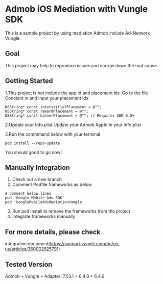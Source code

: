
# Admob iOS Mediation with Vungle SDK
This is a sample project by using mediation Admob include Ad-Network Vungle.

## Goal
This project may help to reproduce issues and narrow down the root cause.

## Getting Started
1.This project is not include the app id and placement ids.
Go to the file Constant.m and input your placement ids:
```
NSString* const interstitialPlacement = @"";
NSString* const rewardPlacement = @"";
NSString* const bannerPlacement = @""; // Requires SDK 6.5+
```
2.Update your Info.plist
Update your Admob AppId in your Info.plist

3.Run the commmand below with your terminal
```
pod install --repo-update
```

You should good to go now!

## Manually Integration
1. Check out a new branch
2. Comment Podfile frameworks as below
```
# comment below lines
pod 'Google-Mobile-Ads-SDK'
pod 'GoogleMobileAdsMediationVungle'
```
3. Run pod install to remove the frameworks from the project
4. Integrate frameworks manually

## For more details, please check 
integration document(https://support.vungle.com/hc/en-us/articles/360002925791)


## Tested Version
Admob + Vungle + Adapter:
7.53.1 + 6.4.6 + 6.4.6

